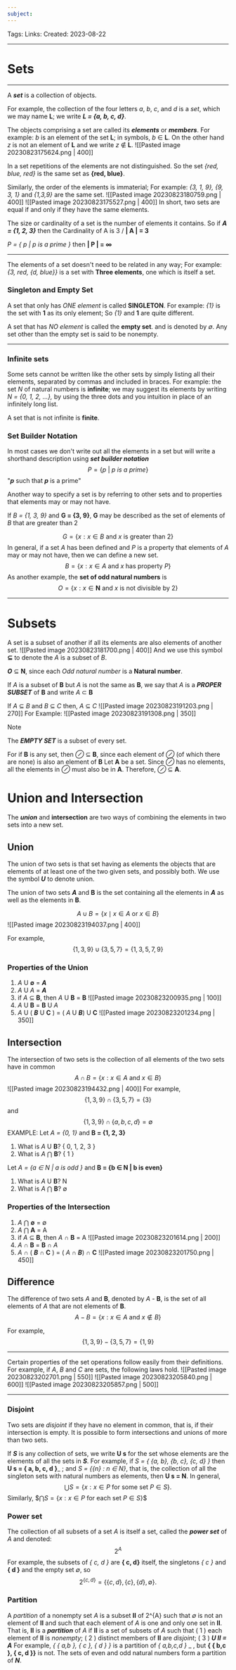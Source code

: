 ```yaml
---
subject: 
---
```

Tags:
Links:
Created: 2023-08-22

---
# Sets

---

A ___set___ is a collection of objects.

For example, the collection of the four letters _a_, _b_, _c_, and _d_ is a _set_, which we may name __L__; we write ___L = {a, b, c, d}___.

The objects comprising a set are called its ___elements___ or ___members___.
For example:
	_b_ is an element of the set __L__; in symbols, _b_ ∈ __L__.
	On the other hand _z_ is not an element of __L__
	and we write _z_ ∉ __L__.
	![[Pasted image 20230823175624.png | 400]]

In a set repetitions of the elements are not distinguished.
So the set _{red, blue, red}_ is the same set as __{red, blue}__.

Similarly, the order of the elements is immaterial;
For example:
	_{3, 1, 9}, {9, 3, 1}_ and _{1,3,9}_ are the same set.
	![[Pasted image 20230823180759.png | 400]]
	![[Pasted image 20230823175527.png | 400]]
In short, two sets are equal if and only if they have the same elements.

The size or cardinality of a set is the number of elements it contains.
So if ___A = {1, 2, 3}___
then the Cardinality of A is 3 / __| A | = 3__

_P = { p | p is a prime }_ then __| P | = ∞__

---
The elements of a set doesn't need to be related in any way;
For example:
	_{3, red, {d, blue}}_ is a set with __Three elements__,
	one which is itself a set.

### Singleton and Empty Set
A set that only has _ONE element_ is called __SINGLETON__.
For example:
	_{1}_ is the set with __1__ as its only element;
	So _{1}_ and __1__ are quite different.

A set that has _NO element_ is called the __empty set__.
and is denoted by _∅_.
	Any set other than the empty set is said to be nonempty.

---
### Infinite sets
Some sets cannot be written like the other sets by simply listing all their elements, separated by commas and included in braces.
For example:
	the set _N_ of natural numbers is __infinite__; we may suggest its elements by writing _N = {0, 1, 2, ...},_ by using the three dots and you intuition in place of an infinitely long list.

A set that is not infinite is __finite__.


### Set Builder Notation
In most cases we don't write out all the elements in a set but will write a shorthand description using ___set builder notation___
$$ P = \{p \ | \ p \ is \ a \  prime\} $$ 
"___p___ such that ___p___ is a prime"

Another way to specify a set is by referring to other sets and to properties that elements may or may not have.

If _B = {1, 3, 9}_ and __G = {3, 9}__, 
__G__  may be described as the set of elements of _B_ that are greater than 2

$$G=\{x: x \in B \text { and } x \text { is greater than } 2\}$$
In general, if a set _A_ has been defined and _P_ is a property that elements of _A_ may or may not have, then we can define a new set.
$$B=\{x: x \in A \text { and } x \text { has property } P \}$$
As another example, the __set of odd natural numbers__ is
$$O=\{x: x \in \mathbf{N} \text { and } x \text { is not divisible by } 2\}$$

---

# Subsets
A set is a subset of another if all its elements are also elements of another set.
![[Pasted image 20230823181700.png | 400]]
And we use this symbol __⊆__ to denote the _A_ is a subset of _B_.

___O___ ⊆ __N__, since each _Odd natural number_ is a __Natural number__.

If _A_ is a subset of __B__ but _A_ is not the same as __B__, 
we say that _A_ is a ___PROPER SUBSET___ of __B__ and write _A_ ⊂ __B__

If _A_ ⊆ _B_ and _B_ ⊆ _C_ then,  _A_ ⊆ _C_
![[Pasted image 20230823191203.png | 270]]
For Example:
![[Pasted image 20230823191308.png | 350]]
> [!NOTE]
> The ___EMPTY SET___ is a subset of every set.

For if __B__ is any set, then _⊘_ ⊆ __B__, since each element of _⊘_ (of which there are none) is also an element of __B__
Let __A__ be a set. Since _⊘_ has no elements, all the elements in _⊘_ must also be in __A__.
Therefore, _⊘_ ⊆ __A__.


# Union and Intersection
The ___union___ and __intersection__ are two ways of combining the elements in two sets into a new set.

## Union
The union of two sets is that set having as elements the objects that are elements of at least one of the two given sets, and possibly both. We use the symbol ___U___ to denote union.

The union of two sets ___A___ and __B__ is the set containing all the elements in ___A___ as well as the elements in __B__.

$$A \cup B=\{x \mid x \in A \text { or } x \in B\}$$
![[Pasted image 20230823194037.png | 400]]

For example,
$$\{1,3,9\} \cup\{3,5,7\}=\{1,3,5,7,9\}$$
### Properties of the Union
1. _A_ U __∅__ = ___A___
2. _A_ U _A_ = ___A___
3. if _A_ ⊆ __B__, then _A_  U __B__ = __B__
	![[Pasted image 20230823200935.png | 100]]
4. _A_ U __B__ = __B__ U _A_
5. _A_ U ( ___B___ U __C__ ) = ( _A_ U ___B___) U __C__
	![[Pasted image 20230823201234.png | 350]]
## Intersection
The intersection of two sets is the collection of all elements of the two sets have in common
$$A \cap B=\{x: x \in A \text { and } x \in B\}$$
![[Pasted image 20230823194432.png | 400]]
For example,
$$\{1,3,9\} \cap\{3,5,7\}=\{3\}$$
and
$$\{1,3,9\} \cap\{a, b, c, d\}=\emptyset$$
EXAMPLE:
Let _A = {0, 1}_ and __B = {1, 2, 3}__

1. What is _A_ U __B__?           { 0, 1, 2, 3 }
2. What is _A_ ⋂ __B__?           { 1 }

Let _A = {a ∈ N | a is odd }_ and __B = {b ∈ N | b is even}__

1. What is _A_ U __B__?            N
2. What is _A_ ⋂ __B__?            ∅

### Properties of the Intersection
1. _A_ ⋂ __∅__ = ∅
2. _A_ ⋂ __A__ = A
3. if _A_ ⊆ __B__, then _A_ ∩ __B__ = A
	![[Pasted image 20230823201614.png | 200]]
4. _A_ ∩ __B__ = __B__ ∩ _A_
5. _A_ ∩ ( ___B___ ∩ __C__ ) = ( _A_ ∩ ___B___) ∩ __C__
	![[Pasted image 20230823201750.png | 450]]

## Difference
The difference of two sets _A_ and __B__, denoted by _A_ - __B__, is the set of all elements of _A_ that are not elements of __B__.
$$A-B=\{x: x \in A \text { and } x \notin B\}$$

For example,
$$\{1,3,9\}-\{3,5,7\}=\{1,9\}$$


---
Certain properties of the set operations follow easily from their definitions.
For example, if _A_, _B_ and _C_ are sets, the following laws hold.
![[Pasted image 20230823202701.png | 550]]
![[Pasted image 20230823205840.png | 600]]
![[Pasted image 20230823205857.png | 500]]

---
### Disjoint
Two sets are _disjoint_ if they have no element in common, that is, if their intersection is empty.
It is possible to form intersections and unions of more than two sets.

If ___S___ is any collection of sets, we write __U s__ for the set whose elements are the elements of all the sets in ___S___.
For example,
	if _S = { {a, b}, {b, c}, {c, d} }_ then __U s = { a, b, c, d }___ ; and _S = {{n} : n ∈ N}_, that is, the collection of all the singleton sets with natural numbers as elements, then __U s = N__.
	In general,
	$$\bigcup S=\{x:x\in P{\mathrm{~for~some~set~}}P\in S\}. $$
	Similarly,
	$$\bigcap S=\{x:x\in P$ for each set $P\in S\}$$
### Power set
The collection of all subsets of a set _A_ is itself a set, called the ___power set___ of _A_ 
and denoted: 
$$2^{A} $$
For example, the subsets of _{ c, d }_ are __{ c, d}__ itself, the singletons _{ c }_ and __{ d }__ and the empty set _∅_, so
$$2^{\{c,d\}}=\{\{c,d\},\{c\},\{d\},\emptyset\}.$$

### Partition
A _partition_ of a nonempty set _A_ is a subset __II__ of 2^{A} such that _∅_ is not an element of __II__ and such that each element of _A_ is one and only one set in __II__.
That is, __II__ is a ___partition___ of _A_ if __II__ is a set of subsets of _A_ such that
	( 1 ) each element of __II__ is _nonempty_;
	( 2 ) distinct members of __II__ are _disjoint_;
	( 3 ) ___U II = A___
For example, _{ { a,b }, { c }, { d } }_ is a partition of _{ a,b,c,d }_ _ , but __{ { b,c }, { c, d }}__ is not.
The sets of even and odd natural numbers form a partition of ___N___.


